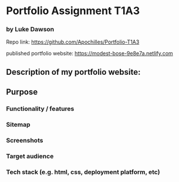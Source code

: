   # Portfolio Assignment T1A3
### by Luke Dawson 
Repo link: https://github.com/Apochilles/Portfolio-T1A3

published portfolio website: https://modest-bose-9e8e7a.netlify.com

##  Description of my portfolio website:
    
    
    
    
   

    
## Purpose
 ### Functionality / features
 ###  Sitemap
 ### Screenshots
### Target audience
### Tech stack (e.g. html, css, deployment platform, etc)
